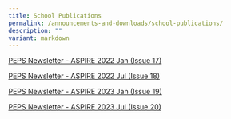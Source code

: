 ```yaml
---
title: School Publications
permalink: /announcements-and-downloads/school-publications/
description: ""
variant: markdown
---
```

[PEPS Newsletter - ASPIRE 2022 Jan (Issue 17)](https://go.gov.sg/peps-newsletter-aspire-2022-jan-issue-17)

[PEPS Newsletter - ASPIRE 2022 Jul (Issue 18)](https://go.gov.sg/peps-newsletter-aspire-2022-july-issue-18)

[PEPS Newsletter - ASPIRE 2023 Jan (Issue 19)](https://go.gov.sg/peps-newsletter-aspire-2023-jan-issue-19)

[PEPS Newsletter - ASPIRE 2023 Jul (Issue 20)](https://go.gov.sg/peps-newsletter-aspire-2023-jul-issue-20)